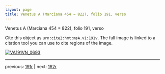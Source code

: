 ```yaml
---
layout: page
title: Venetus A (Marciana 454 = 822), folio 191, verso
---
```


Venetus A (Marciana 454 = 822), folio 191, verso

Cite this object as `urn:cite2:hmt:msA.v1:191v`.  The full image is linked to a citation tool you can use to cite regions of the image.

[![VA191VN_0693](http://www.homermultitext.org/iipsrv?IIIF=/project/homer/pyramidal/deepzoom/hmt/vaimg/2017a/VA191VN_0693.tif/full/800,/0/default.jpg)](http://www.homermultitext.org/ict2/?urn=urn:cite2:hmt:vaimg.2017a:VA191VN_0693) 

---

previous:  [191r](../191r/) | next: [192r](../192r/)